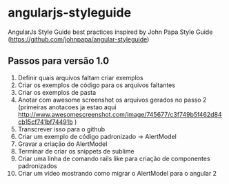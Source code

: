 # angularjs-styleguide
AngularJs Style Guide best practices inspired by John Papa Style Guide (https://github.com/johnpapa/angular-styleguide)


## Passos para versão 1.0
1. Definir quais arquivos faltam criar exemplos
2. Criar os exemplos de código para os arquivos faltantes
3. Criar os exemplos de pasta
4. Anotar com awesome screenshot os arquivos gerados no passo 2 (primeiras anotacoes ja estao aqui http://www.awesomescreenshot.com/image/745677/c3f749b5f462d84cb15cf741bf74491b )
5. Transcrever isso para o github
6. Criar um exemplo de código padronizado -> AlertModel
7. Gravar a criação do AlertModel
8. Terminar de criar os snippets de sublime 
9. Criar uma linha de comando rails like para criação de componentes padronizados
10. Criar um vídeo mostrando como migrar o AlertModel para o angular 2
